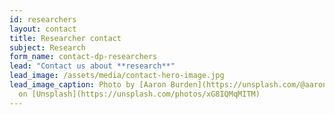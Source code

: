 ```yaml
---
id: researchers
layout: contact
title: Researcher contact
subject: Research
form_name: contact-dp-researchers
lead: "Contact us about **research**"
lead_image: /assets/media/contact-hero-image.jpg
lead_image_caption: Photo by [Aaron Burden](https://unsplash.com/@aaronburden)
  on [Unsplash](https://unsplash.com/photos/xG8IQMqMITM)
---
```

